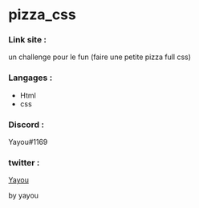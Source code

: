 # pizza_css


### Link site : 

    

un challenge  pour le fun (faire une petite pizza full css)


    
### Langages : 

  - Html
  - css
 
  
  
  
 ### Discord : 
  Yayou#1169 
      
 ### twitter : 
 
 <a href="https://twitter.com/PacLey1">Yayou</a>
  
  
  
  
  
  by yayou
 
    
    
